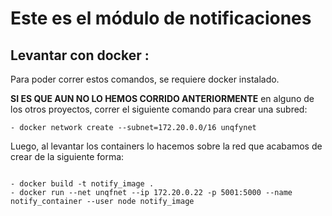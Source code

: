 # Este es el módulo de notificaciones

## Levantar con docker :

Para poder correr estos comandos, se requiere docker instalado. 

**SI ES QUE AUN NO LO HEMOS CORRIDO ANTERIORMENTE** en alguno de los otros proyectos, correr el siguiente comando para crear una subred:


 `- docker network create --subnet=172.20.0.0/16 unqfynet`


Luego, al levantar los containers lo hacemos sobre la red que acabamos de crear de la siguiente forma:

```

- docker build -t notify_image .
- docker run --net unqfnet --ip 172.20.0.22 -p 5001:5000 --name notify_container --user node notify_image

```